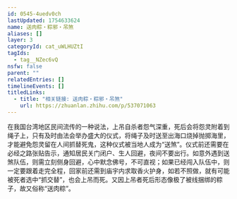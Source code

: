```yaml
---
id: 0545-4uedv0ch
lastUpdated: 1754633624
name: 送肉粽・粽邪・吊煞
aliases: []
layer: 3
categoryId: cat_uWLHUZtI
tagIds:
  - tag__NZec6vQ
nsfw: false
parent: ""
relatedEntries: []
timelineEvents: []
titledLinks:
  - title: "相关链接: 送肉粽・粽邪・吊煞"
    url: https://zhuanlan.zhihu.com/p/537071063
---
```


在我国台湾地区民间流传的一种说法，上吊自杀者怨气深重，死后会将怨灵附着到绳子上，只有及时由法会举办盛大的仪式，将绳子及时送至出海口烧掉抛掷海里，才能避免怨灵留在人间抓替死鬼，这种仪式被当地人成为“送煞”。仪式前还需要在必经之路张贴告示，通知居民关门闭户、生人回避，夜间不要出行。如意外遇到送煞队伍，则需立刻侧身回避，心中默念佛号，不可直视；如果已经闯入队伍中，则一定要跟着走完全程，回家前还需到庙宇内求取香火护身，如若不照做，就有可能被死者选中“抓交替”，也会上吊而死。又因上吊者死后形态像极了被线捆绑的粽子，故又俗称“送肉粽”。